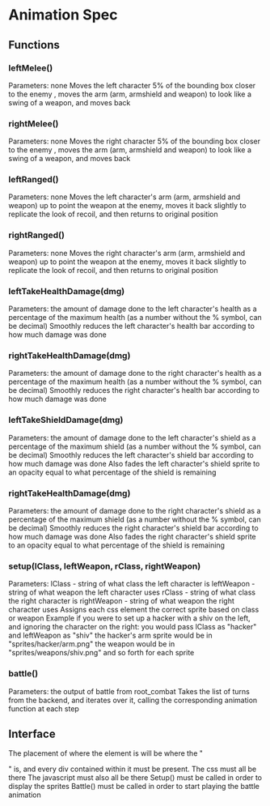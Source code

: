 # Animation Spec

## Functions

### leftMelee()
Parameters: none
Moves the left character 5% of the bounding box closer to the enemy , moves the arm (arm, armshield and weapon) to look like a swing of a weapon, and moves back

### rightMelee()
Parameters: none
Moves the right character 5% of the bounding box closer to the enemy , moves the arm (arm, armshield and weapon) to look like a swing of a weapon, and moves back

### leftRanged()
Parameters: none
Moves the left character's arm (arm, armshield and weapon) up to point the weapon at the enemy, moves it back slightly to replicate the look of recoil, and then returns to original position

### rightRanged()
Parameters: none
Moves the right character's arm (arm, armshield and weapon) up to point the weapon at the enemy, moves it back slightly to replicate the look of recoil, and then returns to original position

### leftTakeHealthDamage(dmg)
Parameters: the amount of damage done to the left character's health as a percentage of the maximum health (as a number without the % symbol, can be decimal)
Smoothly reduces the left character's health bar according to how much damage was done

### rightTakeHealthDamage(dmg)
Parameters: the amount of damage done to the right character's health as a percentage of the maximum health (as a number without the % symbol, can be decimal)
Smoothly reduces the right character's health bar according to how much damage was done

### leftTakeShieldDamage(dmg)
Parameters: the amount of damage done to the left character's shield as a percentage of the maximum shield (as a number without the % symbol, can be decimal)
Smoothly reduces the left character's shield bar according to how much damage was done
Also fades the left character's shield sprite to an opacity equal to what percentage of the shield is remaining

### rightTakeHealthDamage(dmg)
Parameters: the amount of damage done to the right character's shield as a percentage of the maximum shield (as a number without the % symbol, can be decimal)
Smoothly reduces the right character's shield bar according to how much damage was done
Also fades the right character's shield sprite to an opacity equal to what percentage of the shield is remaining



### setup(lClass, leftWeapon, rClass, rightWeapon)
Parameters: 
    lClass - string of what class the left character is
    leftWeapon - string of what weapon the left character uses
    rClass - string of what class the right character is
    rightWeapon - string of what weapon the right character uses
Assigns each css element the correct sprite based on class or weapon
Example
    if you were to set up a hacker with a shiv on the left, and ignoring the character on the right:
        you would pass lClass as "hacker" and leftWeapon as "shiv"
        the hacker's arm sprite would be in "sprites/hacker/arm.png"
        the weapon would be in "sprites/weapons/shiv.png"
        and so forth for each sprite
    

### battle()
Parameters: the output of battle from root_combat
Takes the list of turns from the backend, and iterates over it, calling the corresponding animation function at each step


## Interface
The placement of where the element is will be where the "<div id="arena">" is, and every div contained within it must be present.
The css must all be there
The javascript must also all be there
Setup() must be called in order to display the sprites
Battle() must be called in order to start playing the battle animation
